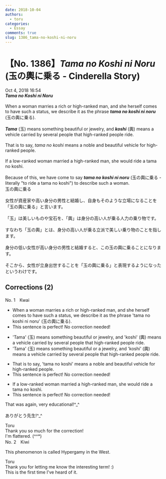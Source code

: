 ```yaml
---
date: 2018-10-04
authors:
  - toru
categories:
  - Essay
comments: true
slug: 1386_tama-no-koshi-ni-noru
---
```


# 【No. 1386】<strong><em>Tama no Koshi ni Noru</strong></em> (玉の輿に乗る - Cinderella Story)
<div class="date">Oct 4, 2018 16:54</div>
<div id="post"><div id="body_show_ori">
<strong><em>Tama no Koshi ni Noru</strong></em><br/><br/>When a woman marries a rich or high-ranked man, and she herself comes to have such a status, we describe it as the phrase <strong><em>tama no koshi ni noru</em></strong> (玉の輿に乗る).<br/><br/><strong><em>Tama</em></strong> (玉) means something beautiful or jewelry, and <strong><em>koshi</em></strong> (輿) means a vehicle carried by several people that high-ranked people ride.<br/><br/>That is to say, <em>tama no koshi</em> means a noble and beautiful vehicle for high-ranked people.<br/><br/>If a low-ranked woman married a high-ranked man, she would ride a tama no koshi.<br/><br/>Because of this, we have come to say <strong><em>tama no koshi ni noru</em></strong> (玉の輿に乗る - literally "to ride a tama no koshi") to describe such a woman.
</div></div>

<!-- more -->

<div id="post_ja"><div id="body_show_mo">
玉の輿に乗る<br/><br/>女性が資産家や高い身分の男性と結婚し、自身もそのような立場になることを「玉の輿に乗る」と言います。<br/><br/>「玉」は美しいものや宝石を、「輿」は身分の高い人が乗る人力の乗り物です。<br/><br/>すなわち「玉の輿」とは、身分の高い人が乗る立派で美しい乗り物のことを指します。<br/><br/>身分の低い女性が高い身分の男性と結婚すると、この玉の輿に乗ることになります。<br/><br/>そこから、女性が立身出世することを「玉の輿に乗る」と表現するようになったというわけです。
</div></div>

## Corrections (2)
<div id="block"><div class="first_name"> No. 1　<span class="just_name">Kwai</span></div><div id="block2">
<ul class="correction_field">
<li class="incorrect">When a woman marries a rich or high-ranked man, and she herself comes to have such a status, we describe it as the phrase 'tama no koshi ni noru' (玉の輿に乗る).</li>
<li class="corrected perfect">This sentence is perfect! No correction needed!</li>
</ul>
<ul class="correction_field">
<li class="incorrect">'Tama' (玉) means something beautiful or jewelry, and 'koshi' (輿) means a vehicle carried by several people that high-ranked people ride.</li>
<li class="corrected correct">
'Tama' (玉) means something beautiful or <span class="f_red">a </span>jewelry, and 'koshi' (輿) means a vehicle carried by several people that high-ranked people ride.
</li>
</ul>
<ul class="correction_field">
<li class="incorrect">That is to say, 'tama no koshi' means a noble and beautiful vehicle for high-ranked people.</li>
<li class="corrected perfect">This sentence is perfect! No correction needed!</li>
</ul>
<ul class="correction_field">
<li class="incorrect">If a low-ranked woman married a high-ranked man, she would ride a tama no koshi.</li>
<li class="corrected perfect">This sentence is perfect! No correction needed!</li>
</ul>
<p class="comment_small">
 That was again, very educational!^_^
 <br/>
 <br/>
 ありがとう先生!^_^
</p>

</div><div class="name"><span class="just_name">Toru</span><br>
Thank you so much for the correction!<br/>I'm flattered. (^^*)
</div>
</div>
<div id="block"><div class="first_name"> No. 2　<span class="just_name">Kiwi</span></div><div id="block2">
<p class="comment_small">
 This phenomenon is called Hypergamy in the West.
</p>

</div><div class="name"><span class="just_name">Toru</span><br>
Thank you for letting me know the interesting term! :)<br/>This is the first time I've heard of it.
</div>
</div>
